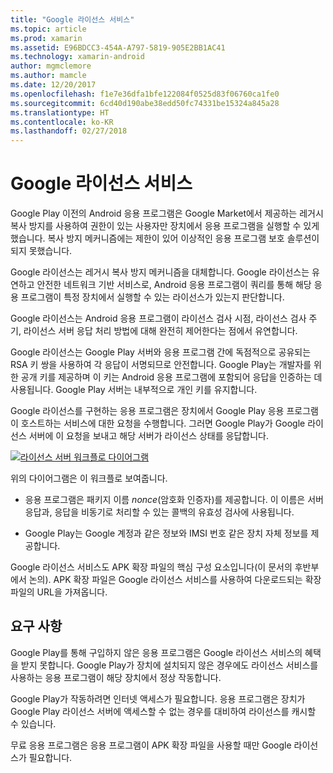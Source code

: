 ```yaml
---
title: "Google 라이선스 서비스"
ms.topic: article
ms.prod: xamarin
ms.assetid: E96BDCC3-454A-A797-5819-905E2BB1AC41
ms.technology: xamarin-android
author: mgmclemore
ms.author: mamcle
ms.date: 12/20/2017
ms.openlocfilehash: f1e7e36dfa1bfe122084f0525d83f06760ca1fe0
ms.sourcegitcommit: 6cd40d190abe38edd50fc74331be15324a845a28
ms.translationtype: HT
ms.contentlocale: ko-KR
ms.lasthandoff: 02/27/2018
---
```

# <a name="google-licensing-services"></a>Google 라이선스 서비스

Google Play 이전의 Android 응용 프로그램은 Google Market에서 제공하는 레거시 복사 방지를 사용하여 권한이 있는 사용자만 장치에서 응용 프로그램을 실행할 수 있게 했습니다. 복사 방지 메커니즘에는 제한이 있어 이상적인 응용 프로그램 보호 솔루션이 되지 못했습니다.

Google 라이선스는 레거시 복사 방지 메커니즘을 대체합니다.
Google 라이선스는 유연하고 안전한 네트워크 기반 서비스로, Android 응용 프로그램이 쿼리를 통해 해당 응용 프로그램이 특정 장치에서 실행할 수 있는 라이선스가 있는지 판단합니다.

Google 라이선스는 Android 응용 프로그램이 라이선스 검사 시점, 라이선스 검사 주기, 라이선스 서버 응답 처리 방법에 대해 완전히 제어한다는 점에서 유연합니다.

Google 라이선스는 Google Play 서버와 응용 프로그램 간에 독점적으로 공유되는 RSA 키 쌍을 사용하여 각 응답이 서명되므로 안전합니다. Google Play는 개발자를 위한 공개 키를 제공하며 이 키는 Android 응용 프로그램에 포함되어 응답을 인증하는 데 사용됩니다. Google Play 서버는 내부적으로 개인 키를 유지합니다.

Google 라이선스를 구현하는 응용 프로그램은 장치에서 Google Play 응용 프로그램이 호스트하는 서비스에 대한 요청을 수행합니다. 그러면 Google Play가 Google 라이선스 서버에 이 요청을 보내고 해당 서버가 라이선스 상태를 응답합니다. 

[ ![라이선스 서버 워크플로 다이어그램](google-licensing-services-images/gp-licensing-service-overview.png)](google-licensing-services-images/gp-licensing-service-overview.png)

위의 다이어그램은 이 워크플로 보여줍니다. 

-   응용 프로그램은 패키지 이름 *nonce*(암호화 인증자)를 제공합니다. 이 이름은 서버 응답과, 응답을 비동기로 처리할 수 있는 콜백의 유효성 검사에 사용됩니다.  

-   Google Play는 Google 계정과 같은 정보와 IMSI 번호 같은 장치 자체 정보를 제공합니다. 

Google 라이선스 서비스도 APK 확장 파일의 핵심 구성 요소입니다(이 문서의 후반부에서 논의). APK 확장 파일은 Google 라이선스 서비스를 사용하여 다운로드되는 확장 파일의 URL을 가져옵니다.

<a name="Requirements" />

## <a name="requirements"></a>요구 사항

Google Play를 통해 구입하지 않은 응용 프로그램은 Google 라이선스 서비스의 혜택을 받지 못합니다. Google Play가 장치에 설치되지 않은 경우에도 라이선스 서비스를 사용하는 응용 프로그램이 해당 장치에서 정상 작동합니다.

Google Play가 작동하려면 인터넷 액세스가 필요합니다. 응용 프로그램은 장치가 Google Play 라이선스 서버에 액세스할 수 없는 경우를 대비하여 라이선스를 캐시할 수 있습니다.

무료 응용 프로그램은 응용 프로그램이 APK 확장 파일을 사용할 때만 Google 라이선스가 필요합니다.
